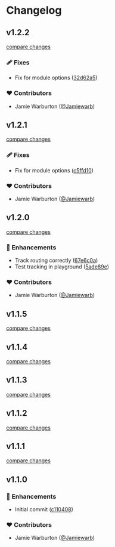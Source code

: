 # Changelog


## v1.2.2

[compare changes](https://github.com/hex-digital/nuxt-segment/compare/v1.2.1...v1.2.2)

### 🩹 Fixes

- Fix for module options ([32d62a5](https://github.com/hex-digital/nuxt-segment/commit/32d62a5))

### ❤️  Contributors

- Jamie Warburton ([@Jamiewarb](http://github.com/Jamiewarb))

## v1.2.1

[compare changes](https://github.com/hex-digital/nuxt-segment/compare/v1.2.0...v1.2.1)

### 🩹 Fixes

- Fix for module options ([c5ffd10](https://github.com/hex-digital/nuxt-segment/commit/c5ffd10))

### ❤️  Contributors

- Jamie Warburton ([@Jamiewarb](http://github.com/Jamiewarb))

## v1.2.0

[compare changes](https://github.com/hex-digital/nuxt-segment/compare/v1.1.5...v1.2.0)

### 🚀 Enhancements

- Track routing correctly ([67e6c0a](https://github.com/hex-digital/nuxt-segment/commit/67e6c0a))
- Test tracking in playground ([5ade89e](https://github.com/hex-digital/nuxt-segment/commit/5ade89e))

### ❤️  Contributors

- Jamie Warburton ([@Jamiewarb](http://github.com/Jamiewarb))

## v1.1.5

[compare changes](https://github.com/hex-digital/nuxt-segment/compare/v1.1.4...v1.1.5)

## v1.1.4

[compare changes](https://github.com/hex-digital/nuxt-segment/compare/v1.1.3...v1.1.4)

## v1.1.3

[compare changes](https://github.com/hex-digital/nuxt-segment/compare/v1.1.2...v1.1.3)

## v1.1.2

[compare changes](https://github.com/hex-digital/nuxt-segment/compare/v1.1.1...v1.1.2)

## v1.1.1

[compare changes](https://github.com/hex-digital/nuxt-segment/compare/v1.1.0...v1.1.1)

## v1.1.0


### 🚀 Enhancements

- Initial commit ([c110408](https://github.com/hex-digital/nuxt-segment/commit/c110408))

### ❤️  Contributors

- Jamie Warburton ([@Jamiewarb](http://github.com/Jamiewarb))

